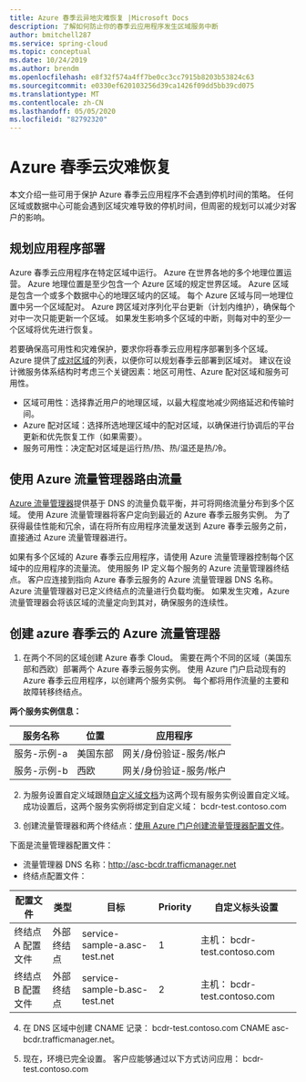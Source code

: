 ```yaml
---
title: Azure 春季云异地灾难恢复 |Microsoft Docs
description: 了解如何防止你的春季云应用程序发生区域服务中断
author: bmitchell287
ms.service: spring-cloud
ms.topic: conceptual
ms.date: 10/24/2019
ms.author: brendm
ms.openlocfilehash: e8f32f574a4ff7be0cc3cc7915b8203b53824c63
ms.sourcegitcommit: e0330ef620103256d39ca1426f09dd5bb39cd075
ms.translationtype: MT
ms.contentlocale: zh-CN
ms.lasthandoff: 05/05/2020
ms.locfileid: "82792320"
---
```

# <a name="azure-spring-cloud-disaster-recovery"></a>Azure 春季云灾难恢复

本文介绍一些可用于保护 Azure 春季云应用程序不会遇到停机时间的策略。  任何区域或数据中心可能会遇到区域灾难导致的停机时间，但周密的规划可以减少对客户的影响。

## <a name="plan-your-application-deployment"></a>规划应用程序部署

Azure 春季云应用程序在特定区域中运行。  Azure 在世界各地的多个地理位置运营。 Azure 地理位置是至少包含一个 Azure 区域的规定世界区域。 Azure 区域是包含一个或多个数据中心的地理区域内的区域。  每个 Azure 区域与同一地理位置中另一个区域配对。 Azure 跨区域对序列化平台更新（计划内维护），确保每个对中一次只能更新一个区域。 如果发生影响多个区域的中断，则每对中的至少一个区域将优先进行恢复。

若要确保高可用性和灾难保护，要求你将春季云应用程序部署到多个区域。  Azure 提供了[成对区域](../best-practices-availability-paired-regions.md)的列表，以便你可以规划春季云部署到区域对。  建议在设计微服务体系结构时考虑三个关键因素：地区可用性、Azure 配对区域和服务可用性。

*  区域可用性：选择靠近用户的地理区域，以最大程度地减少网络延迟和传输时间。
*  Azure 配对区域：选择所选地理区域中的配对区域，以确保进行协调后的平台更新和优先恢复工作（如果需要）。
*  服务可用性：决定配对区域是运行热/热、热/温还是热/冷。

## <a name="use-azure-traffic-manager-to-route-traffic"></a>使用 Azure 流量管理器路由流量

[Azure 流量管理器](../traffic-manager/traffic-manager-overview.md)提供基于 DNS 的流量负载平衡，并可将网络流量分布到多个区域。  使用 Azure 流量管理器将客户定向到最近的 Azure 春季云服务实例。  为了获得最佳性能和冗余，请在将所有应用程序流量发送到 Azure 春季云服务之前，直接通过 Azure 流量管理器进行。

如果有多个区域的 Azure 春季云应用程序，请使用 Azure 流量管理器控制每个区域中的应用程序的流量流。  使用服务 IP 定义每个服务的 Azure 流量管理器终结点。 客户应连接到指向 Azure 春季云服务的 Azure 流量管理器 DNS 名称。  Azure 流量管理器对已定义终结点的流量进行负载均衡。  如果发生灾难，Azure 流量管理器会将该区域的流量定向到其对，确保服务的连续性。

## <a name="create-azure-traffic-manager-for-azure-spring-cloud"></a>创建 azure 春季云的 Azure 流量管理器

1. 在两个不同的区域创建 Azure 春季 Cloud。
需要在两个不同的区域（美国东部和西欧）部署两个 Azure 春季云服务实例。 使用 Azure 门户启动现有的 Azure 春季云应用程序，以创建两个服务实例。 每个都将用作流量的主要和故障转移终结点。 

**两个服务实例信息：**

| 服务名称 | 位置 | 应用程序 |
|--|--|--|
| 服务-示例-a | 美国东部 | 网关/身份验证-服务/帐户 |
| 服务-示例-b | 西欧 | 网关/身份验证-服务/帐户 |

2. 为服务设置自定义域跟随[自定义域文档](spring-cloud-tutorial-custom-domain.md)为这两个现有服务实例设置自定义域。 成功设置后，这两个服务实例将绑定到自定义域： bcdr-test.contoso.com

3. 创建流量管理器和两个终结点：[使用 Azure 门户创建流量管理器配置文件](https://docs.microsoft.com/azure/traffic-manager/quickstart-create-traffic-manager-profile)。

下面是流量管理器配置文件：
* 流量管理器 DNS 名称：http://asc-bcdr.trafficmanager.net
* 终结点配置文件： 

| 配置文件 | 类型 | 目标 | Priority | 自定义标头设置 |
|--|--|--|--|--|
| 终结点 A 配置文件 | 外部终结点 | service-sample-a.asc-test.net | 1 | 主机： bcdr-test.contoso.com |
| 终结点 B 配置文件 | 外部终结点 | service-sample-b.asc-test.net | 2 | 主机： bcdr-test.contoso.com |

4. 在 DNS 区域中创建 CNAME 记录： bcdr-test.contoso.com CNAME asc-bcdr.trafficmanager.net。 

5. 现在，环境已完全设置。 客户应能够通过以下方式访问应用： bcdr-test.contoso.com
